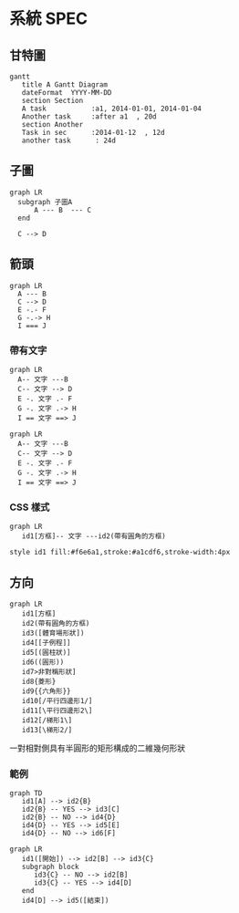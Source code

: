 # 系統 SPEC
## 甘特圖
```mermaid
gantt
   title A Gantt Diagram
   dateFormat  YYYY-MM-DD
   section Section
   A task           :a1, 2014-01-01, 2014-01-04
   Another task     :after a1  , 20d
   section Another
   Task in sec      :2014-01-12  , 12d
   another task      : 24d
```

## 子圖
```mermaid
graph LR
  subgraph 子圖A
      A --- B  --- C
  end
  
  C --> D
```

## 箭頭
```mermaid
graph LR
  A --- B
  C --> D
  E -.- F
  G -.-> H
  I === J
```

### 帶有文字


```mermaid
graph LR
  A-- 文字 ---B
  C-- 文字 --> D
  E -. 文字 .- F
  G -. 文字 .-> H
  I == 文字 ==> J
```

```mermaid
graph LR
  A-- 文字 ---B
  C-- 文字 --> D
  E -. 文字 .- F
  G -. 文字 .-> H
  I == 文字 ==> J
```

### CSS 樣式
```mermaid
graph LR
   id1[方框]-- 文字 ---id2(帶有圓角的方框)

style id1 fill:#f6e6a1,stroke:#a1cdf6,stroke-width:4px
```

## 方向

```mermaid
graph LR
   id1[方框]     
   id2(帶有圓角的方框)
   id3([體育場形狀])
   id4[[子例程]]
   id5[(圓柱狀)]
   id6((圓形))
   id7>非對稱形狀]
   id8{菱形}
   id9{{六角形}}
   id10[/平行四邊形1/]
   id11[\平行四邊形2\]
   id12[/梯形1\]
   id13[\梯形2/]
```

一對相對側具有半圓形的矩形構成的二維幾何形狀

### 範例

```mermaid
graph TD
   id1[A] --> id2{B}
   id2{B} -- YES --> id3[C]
   id2{B} -- NO --> id4{D}
   id4{D} -- YES --> id5[E]
   id4{D} -- NO --> id6[F]
```

```mermaid
graph LR
   id1([開始]) --> id2[B] --> id3{C}
   subgraph block
      id3{C} -- NO --> id2[B]
      id3{C} -- YES --> id4[D]
   end
   id4[D] --> id5([結束])
```